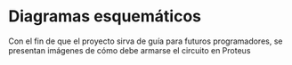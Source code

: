 # Diagramas esquemáticos

Con el fin de que el proyecto sirva de guía para futuros programadores, se presentan imágenes de cómo debe armarse el circuito en Proteus
